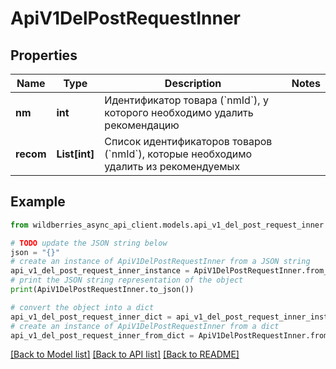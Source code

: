 # ApiV1DelPostRequestInner


## Properties

Name | Type | Description | Notes
------------ | ------------- | ------------- | -------------
**nm** | **int** | Идентификатор товара (&#x60;nmId&#x60;), у которого необходимо удалить рекомендацию | 
**recom** | **List[int]** | Список идентификаторов товаров (&#x60;nmId&#x60;), которые необходимо удалить из рекомендуемых | 

## Example

```python
from wildberries_async_api_client.models.api_v1_del_post_request_inner import ApiV1DelPostRequestInner

# TODO update the JSON string below
json = "{}"
# create an instance of ApiV1DelPostRequestInner from a JSON string
api_v1_del_post_request_inner_instance = ApiV1DelPostRequestInner.from_json(json)
# print the JSON string representation of the object
print(ApiV1DelPostRequestInner.to_json())

# convert the object into a dict
api_v1_del_post_request_inner_dict = api_v1_del_post_request_inner_instance.to_dict()
# create an instance of ApiV1DelPostRequestInner from a dict
api_v1_del_post_request_inner_from_dict = ApiV1DelPostRequestInner.from_dict(api_v1_del_post_request_inner_dict)
```
[[Back to Model list]](../README.md#documentation-for-models) [[Back to API list]](../README.md#documentation-for-api-endpoints) [[Back to README]](../README.md)


